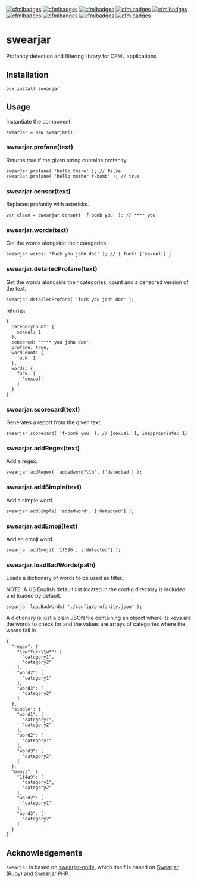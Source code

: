 [![cfmlbadges](https://cfmlbadges.monkehworks.com/images/badges/available-on-forgebox.svg)](https://cfmlbadges.monkehworks.com) [![cfmlbadges](https://cfmlbadges.monkehworks.com/images/badges/compatibility-lucee-45.svg)](https://cfmlbadges.monkehworks.com) [![cfmlbadges](https://cfmlbadges.monkehworks.com/images/badges/compatibility-lucee-5.svg)](https://cfmlbadges.monkehworks.com) [![cfmlbadges](https://cfmlbadges.monkehworks.com/images/badges/compatibility-coldfusion-2018.svg)](https://cfmlbadges.monkehworks.com) [![cfmlbadges](https://cfmlbadges.monkehworks.com/images/badges/uses-cfml.svg)](https://cfmlbadges.monkehworks.com) [![cfmlbadges](https://cfmlbadges.monkehworks.com/images/badges/tested-with-testbox.svg)](https://cfmlbadges.monkehworks.com) [![cfmlbadges](https://cfmlbadges.monkehworks.com/images/badges/built-with-love.svg)](https://cfmlbadges.monkehworks.com) [![cfmlbadges](https://cfmlbadges.monkehworks.com/images/badges/kinda-sfw.svg)](https://cfmlbadges.monkehworks.com) [![cfmlbadges](https://cfmlbadges.monkehworks.com/images/badges/pretty-risque.svg)](https://cfmlbadges.monkehworks.com)

# swearjar

Profanity detection and filtering library for CFML applications

## Installation

    box install swearjar

## Usage

Instantiate the component:

    swearJar = new swearjar();

### swearjar.profane(text)

Returns true if the given string contains profanity.

    swearJar.profane( 'hello there' ); // false
    swearJar.profane( 'hello mother f-bomb' ); // true

### swearjar.censor(text)

Replaces profanity with asterisks.

    var clean = swearjar.censor( 'f-bomb you' ); // **** you

### swearjar.words(text)

Get the words alongside their categories.

    swearjar.words( 'fuck you john doe' ); // { fuck: ['sexual'] }
    
### swearjar.detailedProfane(text)

Get the words alongside their categories, count and a censored version of the text.

    swearjar.detailedProfane( 'fuck you john doe' );

returns:    
```
{
  categoryCount: {
    sexual: 1
  },
  censored: '**** you john doe',
  profane: true,
  wordCount: {
    fuck: 1
  },
  words: {
    fuck: [
      'sexual'
    ]
  }
}
```

### swearjar.scorecard(text)

Generates a report from the given text.

    swearjar.scorecard( 'f-bomb you' ); // {sexual: 1, inappropriate: 1}

### swearjar.addRegex(text)

Add a regex.

    swearjar.addRegex( 'addedword?\\b', ['detected'] );

### swearjar.addSimple(text)

Add a simple word.

    swearjar.addSimple( 'addedword', ['detected'] );

### swearjar.addEmoji(text)

Add an emoji word.

    swearjar.addEmoji( '1f596', ['detected'] );

### swearjar.loadBadWords(path)

Loads a dictionary of words to be used as filter.

NOTE: A US English default list located in the config directory is included and loaded by default.

    swearjar.loadBadWords( './config/profanity.json' );

A dictionary is just a plain JSON file containing an object where its keys are the words to check for and the values are arrays of categories where the words fall in.

```
{
  "regex": {
    "\\w*fuck\\w*": [
      "category1",
      "category2"
    ],
    "word2": [
      "category1"
    ],
    "word3": [
      "category2"
    ]
  },
  "simple": {
    "word1": [
      "category1",
      "category2"
    ],
    "word2": [
      "category1"
    ],
    "word3": [
      "category2"
    ]
  },
  "emoji": {
    "1f4a9": [
      "category1",
      "category2"
    ],
    "word2": [
      "category1"
    ],
    "word3": [
      "category2"
    ]
  }
}
```


## Acknowledgements

`swearjar` is based on [swearjar-node](https://github.com/ahmedengu/swearjar-node), which itself is based on [Swearjar](https://github.com/joshbuddy/swearjar) (Ruby) and [Swearjar PHP](https://github.com/raymondjavaxx/swearjar-php).